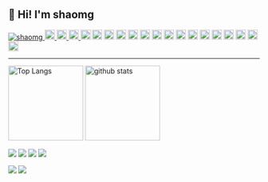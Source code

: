 ## 👋 Hi! I'm shaomg

<p> 
  <a href="https://komarev.com/ghpvc/?username=shaomg">
    <img src="https://komarev.com/ghpvc/?username=shaomg" alt="shaomg" />
  </a>
  <a href="https://github.com/shaomg">
    <img height="20" src="https://img.shields.io/github/followers/shaomg?label=follow&logo=github&style=flat" />
  </a>

  <a href="http://qiita.com/minggeshao">
    <img height="20" src="https://qiita-badge.apiapi.app/s/minggeshao/contributions.svg" />
  </a>
  <a href="http://qiita.com/minggeshao">
    <img height="20" src="https://qiita-badge.apiapi.app/s/minggeshao/posts.svg" />
  </a>
  
  <!-- Label -->
  <img height="20" src="https://img.shields.io/badge/-Amazon%20AWS-232F3E.svg?logo=amazon-aws&style=flat" />
  <img height="20" src="https://img.shields.io/badge/-Salesforce-fff?style=flat&logo=Salesforce" />
  <img height="20" src="https://img.shields.io/badge/-git-181717.svg?logo=git&style=flat" />
  <img height="20" src="https://img.shields.io/badge/-GitHub-181717.svg?logo=github&style=flat" />
  <img height="20" src="https://img.shields.io/badge/-Windows-0078D6.svg?logo=windows&style=flat" />
  <img height="20" src="https://img.shields.io/badge/-Nodejs-43853d?style=flat&logo=Node.js&logoColor=white" />
  <img height="20" src="https://img.shields.io/badge/-JavaScript-e5cd0c?style=flat&logo=JavaScript&logoColor=000" />
  <img height="20" src="https://img.shields.io/badge/-React-555.svg?logo=react&style=flat" />
  <img height="20" src="https://img.shields.io/badge/-Vue-555.svg?logo=vue.js&style=flat" />
  <img height="20" src="https://img.shields.io/badge/-HTML5-333.svg?logo=html5&style=flat" />
  <img height="20" src="https://img.shields.io/badge/-CSS3-1572B6.svg?logo=css3&style=flat" />
  <img height="20" src="https://img.shields.io/badge/-Python-F9DC3E.svg?logo=python&style=flat" />
  <img height="20" src="https://img.shields.io/badge/-Github_Actions-fff?style=flat&logo=github-actions" />
  <img height="20" src="https://img.shields.io/badge/-blogger-fff?style=flat&logo=blogger" />
  <img height="20" src="https://img.shields.io/badge/-Bilibili-fff?style=flat&logo=Bilibili" />
  <img height="20" src="https://img.shields.io/badge/-youtube-red?style=flat&logo=youtube" />

</p>

---

<p align="left"> 
  <img alt="Top Langs" height="150px" src="https://github-readme-stats.vercel.app/api/top-langs/?username=shaomg&layout=compact&count_private=true&show_icons=true&show_icons=true" />
  <img alt="github stats" height="150px" src="https://github-readme-stats.vercel.app/api?username=shaomg&count_private=true&show_icons=true&show_icons=true&" />
</p>

[![](https://github-profile-trophy.vercel.app/?username=shaomg&theme=gruvbox)](https://github.com/ryo-ma/github-profile-trophy)
[![](https://raw.githubusercontent.com/shaomg/shaomg/master/profile-summary-card-output/dracula/0-profile-details.svg)](https://github.com/vn7n24fzkq/github-profile-summary-cards)
[![](https://raw.githubusercontent.com/shaomg/shaomg/master/profile-summary-card-output/dracula/1-repos-per-language.svg)](https://github.com/vn7n24fzkq/github-profile-summary-cards)
[![](https://raw.githubusercontent.com/shaomg/shaomg/master/profile-summary-card-output/dracula/2-most-commit-language.svg)](https://github.com/vn7n24fzkq/github-profile-summary-cards)

[![](https://activity-graph.herokuapp.com/graph?username=shaomg&theme=github)](https://activity-graph.herokuapp.com/graph?username=shaomg&theme=github)
[![](https://github-readme-streak-stats.herokuapp.com/?user=shaomg&theme=dark)](https://github-readme-streak-stats.herokuapp.com/?user=shaomg&theme=dark)

